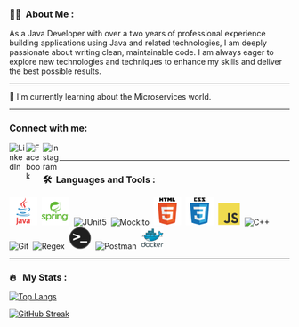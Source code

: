 ### :man_technologist: &nbsp;About Me :


As a Java Developer with over a two years of professional experience building applications using Java and related technologies, I am deeply passionate about writing clean, maintainable code. 
I am always eager to explore new technologies and techniques to enhance my skills and deliver the best possible results.

---

🌱 I'm currently learning about the Microservices world.

---

### Connect with me:

[<img align="left" title="LinkedIn" alt="LinkedIn" width="30px" src="https://user-images.githubusercontent.com/65444856/133000567-ab6427ab-5eaf-4e35-8e98-da6d3926b41a.png" />][linkedin]&nbsp;
[<img align="left" title="Facebook" alt="Facebook" width="30px" src="https://user-images.githubusercontent.com/65444856/133000585-098f4f6e-7830-4555-977f-8ca758a10b94.png" />][facebook]&nbsp;
[<img align="left" title="Instagram" alt="Instagram" width="30px" src="https://user-images.githubusercontent.com/65444856/133000651-71afbdf2-4a7c-49d6-b8c4-86179e176d06.png" />][instagram]&nbsp;

---

### 🛠 &nbsp;Languages and Tools :

<p>
<img src="https://github.com/devicons/devicon/blob/master/icons/java/java-original-wordmark.svg" title="Java" alt="Java" width="50px"/>&nbsp;
<img src="https://github.com/devicons/devicon/blob/master/icons/spring/spring-original-wordmark.svg" title="Spring" alt="Spring" width="50px"/>&nbsp;
<img src="https://user-images.githubusercontent.com/65444856/133000373-50a5b894-f295-4ed9-b165-ea0e9343c583.png" title="JUnit5" alt="JUnit5" width="40px"/>&nbsp;
<img src="https://user-images.githubusercontent.com/65444856/133028506-2ed2dc33-8ec7-4817-af2d-bd236ec67bce.png" title="Mockito" alt="Mockito" width="40px"/>&nbsp;
<img src="https://github.com/devicons/devicon/blob/master/icons/html5/html5-original-wordmark.svg" title="HTML5" alt="HTML5" width="50px"/>&nbsp;
<img src="https://github.com/devicons/devicon/blob/master/icons/css3/css3-original-wordmark.svg" title="CSS3" alt="CSS3" width="50px"/>&nbsp;
<img src="https://github.com/devicons/devicon/blob/master/icons/javascript/javascript-original.svg" title="JavaScript" alt="JavaScript" width="40px"/>&nbsp;
<img src="https://github.com/isocpp/logos/blob/master/cpp_logo.png" title="C++" alt="C++" width="37px"/>&nbsp;
<img src="https://user-images.githubusercontent.com/65444856/133001410-5b6b86f3-71e6-494d-9920-8c1be95eb543.png" title="Git" alt="Git" width="40px"/>&nbsp;
<img src="https://user-images.githubusercontent.com/65444856/133237972-1b26c7f8-439b-4993-a770-ebc82815b353.png" title="Regex" alt="Regex" width="40px"/>&nbsp;
<img src="https://raw.githubusercontent.com/github/explore/80688e429a7d4ef2fca1e82350fe8e3517d3494d/topics/terminal/terminal.png" title="Terminal" alt="Terminal" width="40px"/>&nbsp;
<img src="https://www.vectorlogo.zone/logos/getpostman/getpostman-icon.svg" title="Postman" alt="Postman" width="40px"/>&nbsp;
<img src="https://github.com/devicons/devicon/blob/master/icons/docker/docker-original-wordmark.svg" title="Docker" alt="Docker" width="40px"/>&nbsp;
</p>

---

### 🔥 &nbsp; My Stats :
[![Top Langs](https://github-readme-stats-sigma-five.vercel.app/api/top-langs/?username=mmstf00&layout=compact&theme=vision-friendly-dark)](https://github.com/anuraghazra/github-readme-stats)

[![GitHub Streak](http://github-readme-streak-stats.herokuapp.com?user=mmstf00&theme=dark&background=000000)](https://git.io/streak-stats)

[instagram]: https://www.instagram.com/mmstf00/
[linkedin]: https://www.linkedin.com/in/mustafa-ercan-3310421a1/
[facebook]: https://www.facebook.com/mmstf00/

